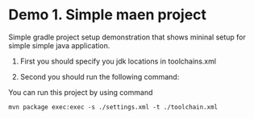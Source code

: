 # Demo 1. Simple maen project

Simple gradle project setup demonstration that shows mininal setup for simple
simple java application.

1. First you should specify you jdk locations in toolchains.xml  

2. Second you should run the following command:

You can run this project by using command 
````
mvn package exec:exec -s ./settings.xml -t ./toolchain.xml

````